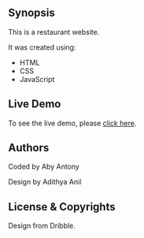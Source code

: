 ## Synopsis

This is a restaurant website.

It was created using:

* HTML
* CSS
* JavaScript

## Live Demo

To see the live demo, please [click here](https://aby0206.github.io/Kochi_Kafe/).

## Authors

Coded by Aby Antony

Design by Adithya Anil

## License & Copyrights
Design from Dribble.

